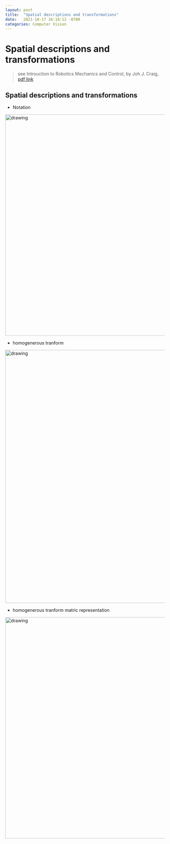 ```yaml
---
layout: post
title:  "Spatial descriptions and transformations"
date:   2021-10-17 16:18:12 -0700
categories: Computer Vision
---
```


# Spatial descriptions and transformations

> see Introuction to Robotics Mechanics and Control, by Joh J. Craig, [pdf link](https://www.changjiangcai.com/files/text-books/Introduction-to-Robotics-3rd-edition.pdf)

## Spatial descriptions and transformations

- Notation

<img src="../files/intro-robotics-01.png" alt="drawing" width="700"/>

- homogenerous tranform

<img src="../files/intro-robotics-02.png" alt="drawing" width="800"/>

- homogenerous tranform matric representation

<img src="../files/intro-robotics-03.png" alt="drawing" width="700"/>